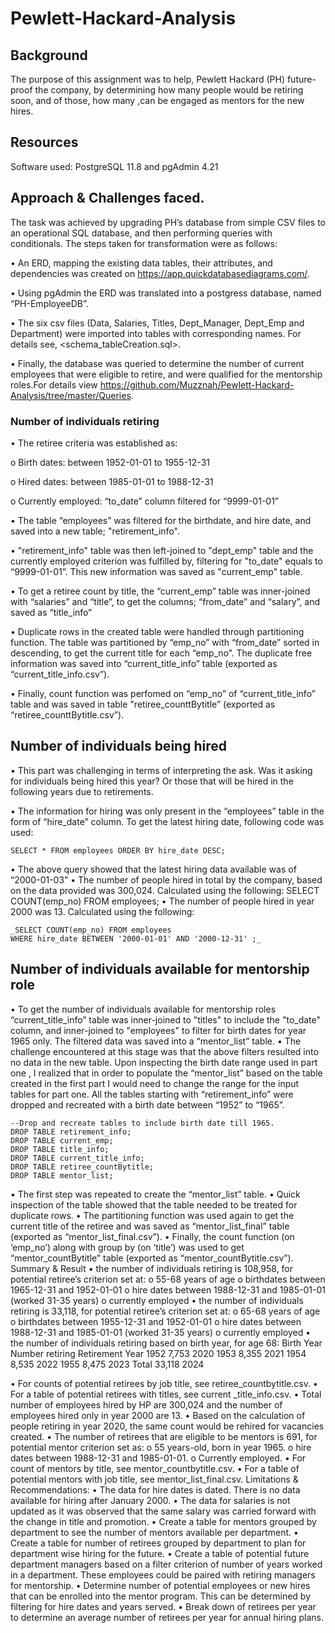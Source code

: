 # Pewlett-Hackard-Analysis
## Background
The purpose of this assignment was to help, Pewlett Hackard (PH) future-proof the company, by determining how many people would be retiring soon, and of those, how many ,can be engaged as mentors for the new hires. 
## Resources
Software used: PostgreSQL 11.8 and pgAdmin 4.21
## Approach & Challenges faced.
The task was achieved by upgrading PH’s database from simple CSV files to an operational SQL database, and then performing queries with conditionals. The steps taken for transformation were as follows:

•	An ERD, mapping the existing data tables, their attributes, and dependencies was created on https://app.quickdatabasediagrams.com/.

•	Using pgAdmin the ERD was translated into a postgress database, named “PH-EmployeeDB”.
  
•	The six csv files (Data, Salaries, Titles, Dept_Manager, Dept_Emp and Department) were imported into tables with corresponding names.   For details see, <schema_tableCreation.sql>.
  
•	Finally, the database was queried to determine the number of current employees that were eligible to retire, and were qualified for the mentorship roles.For details view <https://github.com/Muzznah/Pewlett-Hackard-Analysis/tree/master/Queries>.
  
### Number of individuals retiring

•	The retiree criteria was established as: 

  o	Birth dates: between 1952-01-01 to 1955-12-31

  o	Hired dates: between 1985-01-01 to 1988-12-31

  o	Currently employed: “to_date” column filtered for “9999-01-01”

•	The table “employees” was filtered for the birthdate, and hire date, and saved into a new table; "retirement_info".

•	"retirement_info" table was then left-joined to "dept_emp" table and the currently employed criterion was fulfilled by, filtering for "to_date" equals to “9999-01-01”. This new information was saved as "current_emp" table.

•	To get a retiree count by title, the “current_emp” table was inner-joined with “salaries” and “title”, to get the columns; “from_date” and “salary”, and saved as “title_info”

•	Duplicate rows in the created table were handled through partitioning function. The table was partitioned by “emp_no” with “from_date” sorted in descending, to get the current title for each “emp_no”. The duplicate free information was saved into “current_title_info” table (exported as “current_title_info.csv”).

•	Finally, count function was perfomed on “emp_no” of “current_title_info” table and was saved in table "retiree_counttBytitle” (exported as “retiree_counttBytitle.csv”).

## Number of individuals being hired

•	This part was challenging in terms of interpreting the ask. Was it asking for individuals being hired this year? Or those that will be hired in the following years due to retirements.

•	The information for hiring was only present in the “employees” table in the form of “hire_date” column. To get the latest hiring date, following code was used:

    SELECT * FROM employees ORDER BY hire_date DESC;

•	The above query showed that the latest hiring data available was of “2000-01-03”
•	The number of people hired in total by the company, based on the data provided was 300,024. Calculated using the following:
SELECT COUNT(emp_no) FROM employees;
•	The number of people hired in year 2000 was 13. Calculated using the following:

    _SELECT COUNT(emp_no) FROM employees
    WHERE hire_date BETWEEN '2000-01-01' AND '2000-12-31' ;_

## Number of individuals available for mentorship role
•	To get the number of individuals available for mentorship roles “current_title_info” table  was inner-joined to "titles" to include the "to_date" column, and inner-joined to "employees" to filter for birth dates for year 1965 only.  The filtered data was saved into a “mentor_list” table.
•	The challenge encountered at this stage was that the above filters resulted into no data in the new table. Upon inspecting the birth date range used in part one , I realized that in order to populate the “mentor_list” based on the table created in the first part I would need to change the range for the input tables for part one. All the tables starting with “retirement_info” were dropped and recreated with a birth date between “1952” to “1965”.

    --Drop and recreate tables to include birth date till 1965.
    DROP TABLE retirement_info;
    DROP TABLE current_emp;
    DROP TABLE title_info;
    DROP TABLE current_title_info;
    DROP TABLE retiree_countBytitle;
    DROP TABLE mentor_list;

•	The first step was repeated to create the “mentor_list” table.
•	Quick inspection of the table showed that the table needed to be treated for duplicate rows.
•	The partitioning function was used again to get the current title of the retiree and was saved as “mentor_list_final” table (exported as “mentor_list_final.csv”).
•	Finally, the count function (on ‘emp_no’) along with group by (on ‘title’)  was used to get “mentor_countBytitle” table (exported as “mentor_countBytitle.csv”).
Summary & Result
•	the number of individuals retiring is 108,958, for potential retiree’s criterion set at:
o	55-68 years of age
o	birthdates between 1965-12-31 and 1952-01-01
o	hire dates between 1988-12-31 and 1985-01-01 (worked 31-35 years) 
o	currently employed
•	the number of individuals retiring is 33,118, for potential retiree’s criterion set at: 
o	65-68 years of age
o	birthdates between 1955-12-31 and 1952-01-01
o	hire dates between 1988-12-31 and 1985-01-01 (worked 31-35 years) 
o	currently employed
•	the number of individuals retiring based on birth year, for age 68:
Birth Year	Number retiring	Retirement Year
1952	7,753	2020
1953	8,355	2021
1954	8,535	2022
1955	8,475	2023
Total	33,118	2024

•	For counts of potential retirees by job title, see retiree_countbytitle.csv.
•	For a table of potential retirees with titles, see current _title_info.csv.
•	Total number of employees hired by HP are 300,024 and the number of employees hired only in year 2000 are 13.
•	Based on the calculation of people retiring in year 2020, the same count would be rehired for vacancies created.
•	The number of retirees that are eligible to be mentors is 691, for potential mentor criterion set as:
o	55 years-old, born in year 1965.
o	hire dates between 1988-12-31 and 1985-01-01.
o	Currently employed.
•	For count of mentors by title, see mentor_countbytitle.csv.
•	For a table of potential mentors with job title, see mentor_list_final.csv.
Limitations & Recommendations:
•	The data for hire dates is dated. There is no data available for hiring after January 2000.
•	The data for salaries is not updated as it was observed that the same salary was carried forward with the change in title and promotion.
•	Create a table for mentors grouped by department to see the number of mentors available per department.
•	Create a table for number of retirees grouped by department to plan for department wise hiring for the future.
•	Create a table of potential future department managers based on a filter criterion of number of years worked in a department. These employees could be paired with retiring managers for mentorship.
•	Determine number of potential employees or new hires that can be enrolled into the mentor program. This can be determined by filtering for hire dates and years served.
•	Break down of retirees per year to determine an average number of retirees per year for annual hiring plans.
